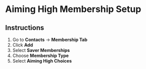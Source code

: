 # Aiming High Membership Setup

## Instructions

1. Go to **Contacts** → **Membership Tab**
2. Click **Add**
3. Select **Saver Memberships**
4. Choose **Membership Type**
5. Select **Aiming High Choices**


